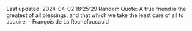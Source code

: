 Last updated: 2024-04-02 18:25:29
Random Quote: A true friend is the greatest of all blessings, and that which we take the least care of all to acquire. - François de La Rochefoucauld